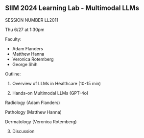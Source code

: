 ## SIIM 2024 Learning Lab - Multimodal LLMs

SESSION NUMBER LL2011

Thu 6/27 at 1:30pm

Faculty:

- Adam Flanders
- Matthew Hanna
- Veronica Rotemberg
- George Shih

Outline:

1. Overview of LLMs in Healthcare (10-15 min)

2. Hands-on Multimodal LLMs (GPT-4o)

Radiology (Adam Flanders)

Pathology (Matthew Hanna)

Dermatology (Veronica Rotemberg)

3. Discussion

